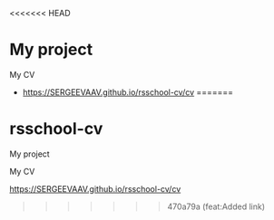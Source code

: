 <<<<<<< HEAD
# My project
My CV 


* https://SERGEEVAAV.github.io/rsschool-cv/cv
=======
# rsschool-cv 
My project

My CV

<https://SERGEEVAAV.github.io/rsschool-cv/cv>
>>>>>>> 470a79a (feat:Added link)
